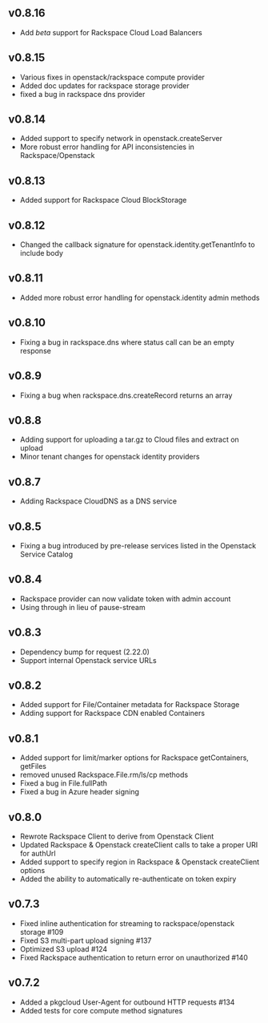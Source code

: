 ## v0.8.16
* Add *beta* support for Rackspace Cloud Load Balancers

## v0.8.15
* Various fixes in openstack/rackspace compute provider
* Added doc updates for rackspace storage provider
* fixed a bug in rackspace dns provider

## v0.8.14
* Added support to specify network in openstack.createServer
* More robust error handling for API inconsistencies in Rackspace/Openstack

## v0.8.13
* Added support for Rackspace Cloud BlockStorage

## v0.8.12
* Changed the callback signature for openstack.identity.getTenantInfo to include body

## v0.8.11
* Added more robust error handling for openstack.identity admin methods

## v0.8.10
* Fixing a bug in rackspace.dns where status call can be an empty response

## v0.8.9
* Fixing a bug when rackspace.dns.createRecord returns an array

## v0.8.8
* Adding support for uploading a tar.gz to Cloud files and extract on upload
* Minor tenant changes for openstack identity providers

## v0.8.7
* Adding Rackspace CloudDNS as a DNS service

## v0.8.5
* Fixing a bug introduced by pre-release services listed in the Openstack Service Catalog

## v0.8.4
* Rackspace provider can now validate token with admin account
* Using through in lieu of pause-stream

## v0.8.3
* Dependency bump for request (2.22.0)
* Support internal Openstack service URLs

## v0.8.2
* Added support for File/Container metadata for Rackspace Storage
* Adding support for Rackspace CDN enabled Containers

## v0.8.1
* Added support for limit/marker options for Rackspace getContainers, getFiles
* removed unused Rackspace.File.rm/ls/cp methods
* Fixed a bug in File.fullPath
* Fixed a bug in Azure header signing

## v0.8.0
* Rewrote Rackspace Client to derive from Openstack Client
* Updated Rackspace & Openstack createClient calls to take a proper URI for authUrl
* Added support to specify region in Rackspace & Openstack createClient options
* Added the ability to automatically re-authenticate on token expiry

## v0.7.3
* Fixed inline authentication for streaming to rackspace/openstack storage #109
* Fixed S3 multi-part upload signing #137
* Optimized S3 upload #124
* Fixed Rackspace authentication to return error on unauthorized #140

## v0.7.2
* Added a pkgcloud User-Agent for outbound HTTP requests #134
* Added tests for core compute method signatures

